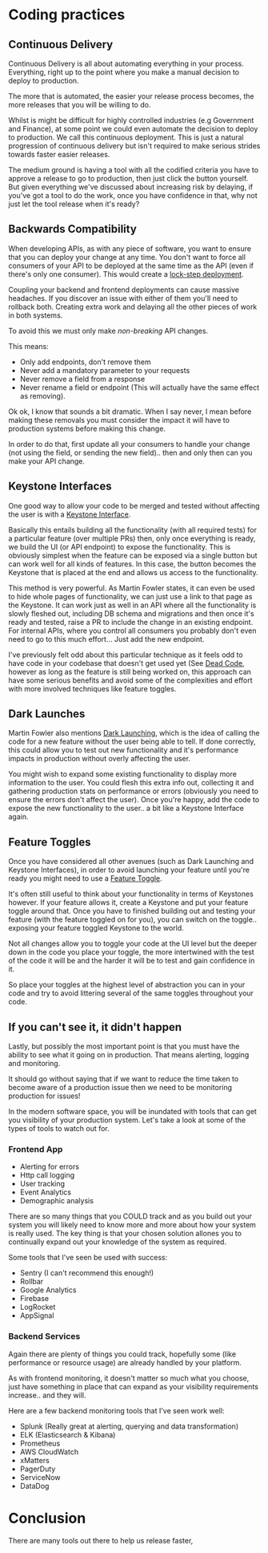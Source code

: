 # Coding practices
## Continuous Delivery
Continuous Delivery is all about automating everything in your process. Everything, right up to the point where you make a manual decision to deploy to production.

The more that is automated, the easier your release process becomes, the more releases that you will be willing to do.

Whilst is might be difficult for highly controlled industries (e.g Government and Finance), at some point we could even automate the decision to deploy to production. We call this continuous deployment. This is just a natural progression of continuous delivery but isn't required to make serious strides towards faster easier releases.

The medium ground is having a tool with all the codified criteria you have to approve a release to go to production, then just click the button yourself. But given everything we've discussed about increasing risk by delaying, if you've got a tool to do the work, once you have confidence in that, why not just let the tool release when it's ready?

## Backwards Compatibility
When developing APIs, as with any piece of software, you want to ensure that you can deploy your change at any time. You don't want to force all consumers of your API to be deployed at the same time as the API (even if there's only one consumer). This would create a [lock-step deployment](https://www.google.com/amp/s/blog.steadycoding.com/problems-with-lock-step-deployment/amp/).

Coupling your backend and frontend deployments can cause massive headaches. If you discover an issue with either of them you'll need to rollback both. Creating extra work and delaying all the other pieces of work in both systems.

To avoid this we must only make *non-breaking* API changes.

This means:
* Only add endpoints, don't remove them
* Never add a mandatory parameter to your requests 
* Never remove a field from a response
* Never rename a field or endpoint (This will actually have the same effect as removing).

Ok ok, I know that sounds a bit dramatic. When I say never, I mean before making these removals you must consider the impact it will have to production systems before making this change.

In order to do that, first update all your consumers to handle your change (not using the field, or sending the new field).. then and only then can you make your API change.

## Keystone Interfaces
One good way to allow your code to be merged and tested without affecting the user is with a [Keystone Interface](https://martinfowler.com/bliki/KeystoneInterface.html).

Basically this entails building all the functionality (with all required tests) for a particular feature (over multiple PRs) then, only once everything is ready, we build the UI (or API endpoint) to expose the functionality. This is obviously simplest when the feature can be exposed via a single button but can work well for all kinds of features. In this case, the button becomes the Keystone that is placed at the end and allows us access to the functionality.

This method is very powerful. As Martin Fowler states, it can even be used to hide whole pages of functionality, we can just use a link to that page as the Keystone. It can work just as well in an API where all the functionality is slowly fleshed out, including DB schema and migrations and then once it's ready and tested, raise a PR to include the change in an existing endpoint. For internal APIs, where you control all consumers you probably don't even need to go to this much effort... Just add the new endpoint.

I've previously felt odd about this particular technique as it feels odd to have code in your codebase that doesn't get used yet (See [Dead Code](https://refactoring.guru/smells/dead-code), however as long as the feature is still being worked on, this approach can have some serious benefits and avoid some of the complexities and effort with more involved techniques like feature toggles.

## Dark Launches
Martin Fowler also mentions [Dark Launching](https://martinfowler.com/bliki/DarkLaunching.html), which is the idea of calling the code for a new feature without the user being able to tell. If done correctly, this could allow you to test out new functionality and it's performance impacts in production without overly affecting the user.

You might wish to expand some existing functionality to display more information to the user. You could flesh this extra info out, collecting it and gathering production stats on performance or errors (obviously you need to ensure the errors don't affect the user). Once you're happy, add the code to expose the new functionality to the user.. a bit like a Keystone Interface again.

## Feature Toggles
Once you have considered all other avenues (such as Dark Launching and Keystone Interfaces), in order to avoid launching your feature until you're ready you might need to use a [Feature Toggle]( https://martinfowler.com/articles/feature-toggles.html).

It's often still useful to think about your functionality in terms of Keystones however. If your feature allows it, create a Keystone and put your feature toggle around that. Once you have to finished building out and testing your feature (with the feature toggled on for you), you can switch on the toggle.. exposing your feature toggled Keystone to the world.

Not all changes allow you to toggle your code at the UI level but the deeper down in the code you place your toggle, the more intertwined with the test of the code it will be and the harder it will be to test and gain confidence in it. 

So place your toggles at the highest level of abstraction you can in your code and try to avoid littering several of the same toggles throughout your code.

## If you can't see it, it didn't happen
Lastly, but possibly the most important point is that you must have the ability to see what it going on in production. That means alerting, logging and monitoring.

It should go without saying that if we want to reduce the time taken to become aware of a production issue then we need to be monitoring production for issues!

In the modern software space, you will be inundated with tools that can get you visibility of your production system.
Let's take a look at some of the types of tools to watch out for.

### Frontend App

* Alerting for errors
* Http call logging
* User tracking
* Event Analytics
* Demographic analysis

There are so many things that you COULD track and as you build out your system you will likely need to know more and more about how your system is really used.
The key thing is that your chosen solution allones you to continually expand out your knowledge of the system as required.

Some tools that I've seen be used with success:
* Sentry (I can't recommend this enough!)
* Rollbar
* Google Analytics
* Firebase
* LogRocket
* AppSignal

### Backend Services
Again there are plenty of things you could track, hopefully some (like performance or resource usage) are already handled by your platform.

As with frontend monitoring, it doesn't matter so much what you choose, just have something in place that can expand as your visibility requirements increase.. and they will.

Here are a few backend monitoring tools that I've seen work well:
* Splunk (Really great at alerting, querying and data transformation)
* ELK (Elasticsearch & Kibana)
* Prometheus
* AWS CloudWatch
* xMatters
* PagerDuty
* ServiceNow
* DataDog

# Conclusion
There are many tools out there to help us release faster,
